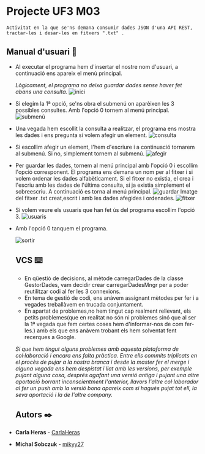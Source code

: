 # Projecte UF3 M03
```
Activitat en la que se'ns demana consumir dades JSON d'una API REST, tractar-les i desar-les en fitxers ".txt" .
```


## Manual d'usuari 📖

* Al executar el programa hem d'insertar el nostre nom d'usuari, a continuació ens apareix el menú principal.

  _Lògicament, el programa no deixa guardar dades sense haver fet abans una consulta._
  ![inici](https://fotos.subefotos.com/476340d9591986485f2a7bbdfe214037o.png)

* Si elegim la 1ª opció, se'ns obra el submenú on aparèixen les 3 possibles consultes. Amb l'opció 0 tornem al menú principal.
![submenú](https://fotos.subefotos.com/45e8aefb771fde3237134bb9762f4b88o.png)

* Una vegada hem escollit la consulta a realitzar, el programa ens mostra les dades i ens pregunta si volem afegir un element.
![consulta](https://fotos.subefotos.com/d753d807225c4ad29653b833e44f9849o.png)

* Si escollim afegir un element, l'hem d'escriure i a continuació tornarem al submenú. Si no, simplement tornem al submenú.
![afegir](https://fotos.subefotos.com/8fc6e2c65b84467e6cb14aed3ada5fe7o.png)

* Per guardar les dades, tornem al menú principal amb l'opció 0 i escollim l'opció corresponent. El programa ens demana un nom per al fitxer i si volem ordenar les dades alfabèticament. Si el fitxer no existia, el crea i l'escriu amb les dades de l'última consulta, si ja existia simplement el sobreescriu. A continuació es torna al menú principal.
![guardar](https://fotos.subefotos.com/db08fd179cf1dbe13ef5b7099f140322o.png)
Imatge del fitxer .txt creat,escrit i amb les dades afegides i ordenades.
![fitxer](https://fotos.subefotos.com/6a2aad7e47eac8acbef4a1a3fd72a3feo.png)

* Si volem veure els usuaris que han fet ús del programa escollim l'opció 3.
![usuaris](https://fotos.subefotos.com/11a4e9bbf21527216c49a56d8a6a9cb1o.png)

* Amb l'opció 0 tanquem el programa.

  ![sortir](https://fotos.subefotos.com/0f10cde783a384d706ec02f3b745e7cco.png)
  
  ## VCS ⌨️

  * En qüestió de decisions, al mètode carregarDades de la classe GestorDades, vam decidir crear carregarDadesMngr per a poder reutilitzar codi al fer les 3 connexions.
  * En tema de gestió de codi, ens anàvem assignant mètodes per fer i a vegades treballàvem en trucada conjuntament.
  * En apartat de problemes,no hem tingut cap realment rellevant, els petits problemes(que en realitat no són ni problemes sinó que al ser la 1ª vegada que fem certes coses hem d'informar-nos de com fer-les.) amb els que ens anàvem trobant els hem solventat fent recerques a Google.
 
  _Si que hem tingut alguns problemes amb aquesta plataforma de col·laboració i encara ens falta pràctica. Entre ells commits triplicats en el procès de pujar a la nostra branca i desde la master fer el merge i alguna vegada ens hem despistat i liat amb les versions, per exemple pujant alguna cosa, després agafant una versió antiga i pujant una altre aportació borrant inconscientment l'anterior, llavors l'altre col·laborador al fer un push amb la versió bona apareix com si hagués pujat tot ell, la seva aportació i la de l'altre company._
  
  ## Autors ✒️

* **Carla Heras** - [CarlaHeras](https://github.com/CarlaHeras)
* **Michal Sobczuk** - [mikyy27](https://github.com/mikyy27)

  
  
  
